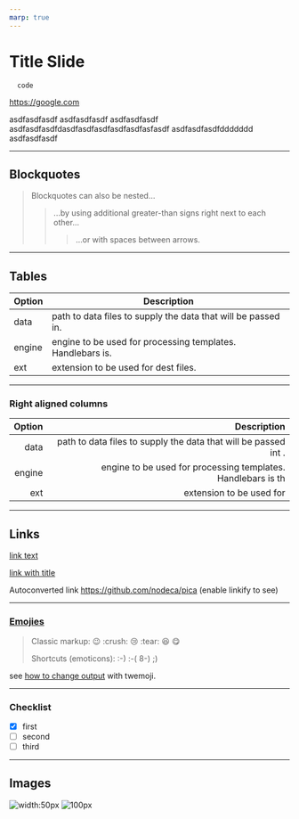 ```yaml
---
marp: true
---
```


# Title Slide

```
  code
```

https://google.com

asdfasdfasdf
asdfasdfasdf
asdfasdfasdf
asdfasdfasdfdasdfasdfasdfasdfasdfasfasdf
asdfasdfasdfddddddd
asdfasdfasdf

---

## Blockquotes

> Blockquotes can also be nested...
>
> > ...by using additional greater-than signs right next to each other...
> >
> > > ...or with spaces between arrows.

---

## Tables

| Option | Description                                                   |
| ------ | ------------------------------------------------------------- |
| data   | path to data files to supply the data that will be passed in. |
| engine | engine to be used for processing templates. Handlebars is.    |
| ext    | extension to be used for dest files.                          |

---

### Right aligned columns

| Option |                                                     Description |
| -----: | --------------------------------------------------------------: |
|   data | path to data files to supply the data that will be passed int . |
| engine |    engine to be used for processing templates. Handlebars is th |
|    ext |                                        extension to be used for |

---

## Links

[link text](http://dev.nodeca.com)

[link with title](http://nodeca.github.io/pica/demo/ "title text!")

Autoconverted link https://github.com/nodeca/pica (enable linkify to see)

---

### [Emojies](https://github.com/markdown-it/markdown-it-emoji)

> Classic markup: :wink: :crush: :cry: :tear: :laughing: :yum:
>
> Shortcuts (emoticons): :-) :-( 8-) ;)

see [how to change output](https://github.com/markdown-it/markdown-it-emoji#change-output) with twemoji.

---

### Checklist

- [x] first
- [ ] second
- [ ] third

---

## Images

![width:50px](https://octodex.github.com/images/minion.png)
![100px](https://octodex.github.com/images/stormtroopocat.jpg "The Stormtroopocat")
